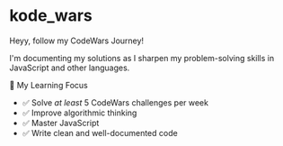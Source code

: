 # kode_wars
Heyy, follow my CodeWars Journey!  

 I'm documenting my solutions as I sharpen my problem-solving skills in JavaScript and other languages.

 🎯 My Learning Focus
- ✅ Solve *at least* 5 CodeWars challenges per week 
- ✅ Improve algorithmic thinking  
- ✅ Master JavaScript 
- ✅ Write clean and well-documented code  
